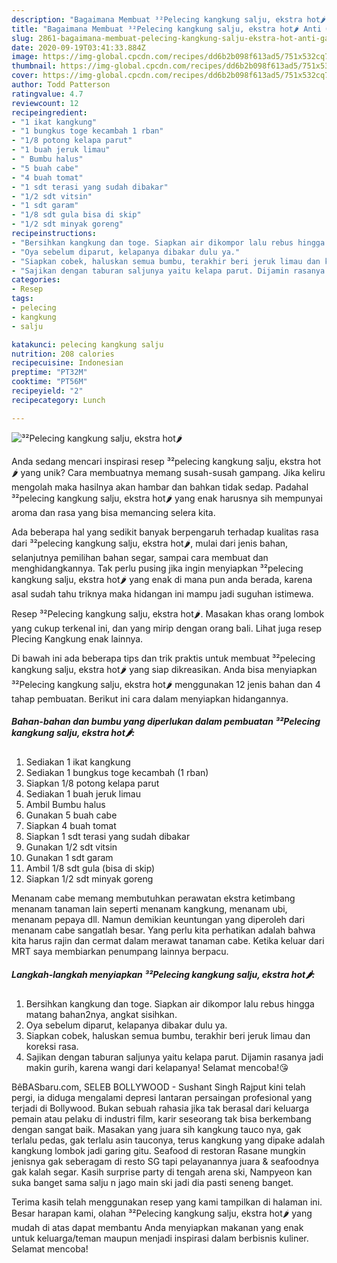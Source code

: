 ```yaml
---
description: "Bagaimana Membuat ³²Pelecing kangkung salju, ekstra hot🌶 Anti Gagal"
title: "Bagaimana Membuat ³²Pelecing kangkung salju, ekstra hot🌶 Anti Gagal"
slug: 2861-bagaimana-membuat-pelecing-kangkung-salju-ekstra-hot-anti-gagal
date: 2020-09-19T03:41:33.884Z
image: https://img-global.cpcdn.com/recipes/dd6b2b098f613ad5/751x532cq70/pelecing-kangkung-salju-ekstra-hot🌶-foto-resep-utama.jpg
thumbnail: https://img-global.cpcdn.com/recipes/dd6b2b098f613ad5/751x532cq70/pelecing-kangkung-salju-ekstra-hot🌶-foto-resep-utama.jpg
cover: https://img-global.cpcdn.com/recipes/dd6b2b098f613ad5/751x532cq70/pelecing-kangkung-salju-ekstra-hot🌶-foto-resep-utama.jpg
author: Todd Patterson
ratingvalue: 4.7
reviewcount: 12
recipeingredient:
- "1 ikat kangkung"
- "1 bungkus toge kecambah 1 rban"
- "1/8 potong kelapa parut"
- "1 buah jeruk limau"
- " Bumbu halus"
- "5 buah cabe"
- "4 buah tomat"
- "1 sdt terasi yang sudah dibakar"
- "1/2 sdt vitsin"
- "1 sdt garam"
- "1/8 sdt gula bisa di skip"
- "1/2 sdt minyak goreng"
recipeinstructions:
- "Bersihkan kangkung dan toge. Siapkan air dikompor lalu rebus hingga matang bahan2nya, angkat sisihkan."
- "Oya sebelum diparut, kelapanya dibakar dulu ya."
- "Siapkan cobek, haluskan semua bumbu, terakhir beri jeruk limau dan koreksi rasa."
- "Sajikan dengan taburan saljunya yaitu kelapa parut. Dijamin rasanya jadi makin gurih, karena wangi dari kelapanya! Selamat mencoba!😘"
categories:
- Resep
tags:
- pelecing
- kangkung
- salju

katakunci: pelecing kangkung salju 
nutrition: 208 calories
recipecuisine: Indonesian
preptime: "PT32M"
cooktime: "PT56M"
recipeyield: "2"
recipecategory: Lunch

---
```



![³²Pelecing kangkung salju, ekstra hot🌶](https://img-global.cpcdn.com/recipes/dd6b2b098f613ad5/751x532cq70/pelecing-kangkung-salju-ekstra-hot🌶-foto-resep-utama.jpg)

Anda sedang mencari inspirasi resep ³²pelecing kangkung salju, ekstra hot🌶 yang unik? Cara membuatnya memang susah-susah gampang. Jika keliru mengolah maka hasilnya akan hambar dan bahkan tidak sedap. Padahal ³²pelecing kangkung salju, ekstra hot🌶 yang enak harusnya sih mempunyai aroma dan rasa yang bisa memancing selera kita.

Ada beberapa hal yang sedikit banyak berpengaruh terhadap kualitas rasa dari ³²pelecing kangkung salju, ekstra hot🌶, mulai dari jenis bahan, selanjutnya pemilihan bahan segar, sampai cara membuat dan menghidangkannya. Tak perlu pusing jika ingin menyiapkan ³²pelecing kangkung salju, ekstra hot🌶 yang enak di mana pun anda berada, karena asal sudah tahu triknya maka hidangan ini mampu jadi suguhan istimewa.

Resep ³²Pelecing kangkung salju, ekstra hot🌶. Masakan khas orang lombok yang cukup terkenal ini, dan yang mirip dengan orang bali. Lihat juga resep Plecing Kangkung enak lainnya.


Di bawah ini ada beberapa tips dan trik praktis untuk membuat ³²pelecing kangkung salju, ekstra hot🌶 yang siap dikreasikan. Anda bisa menyiapkan ³²Pelecing kangkung salju, ekstra hot🌶 menggunakan 12 jenis bahan dan 4 tahap pembuatan. Berikut ini cara dalam menyiapkan hidangannya.

<!--inarticleads1-->

##### Bahan-bahan dan bumbu yang diperlukan dalam pembuatan ³²Pelecing kangkung salju, ekstra hot🌶:

1. Sediakan 1 ikat kangkung
1. Sediakan 1 bungkus toge kecambah (1 rban)
1. Siapkan 1/8 potong kelapa parut
1. Sediakan 1 buah jeruk limau
1. Ambil  Bumbu halus
1. Gunakan 5 buah cabe
1. Siapkan 4 buah tomat
1. Siapkan 1 sdt terasi yang sudah dibakar
1. Gunakan 1/2 sdt vitsin
1. Gunakan 1 sdt garam
1. Ambil 1/8 sdt gula (bisa di skip)
1. Siapkan 1/2 sdt minyak goreng


Menanam cabe memang membutuhkan perawatan ekstra ketimbang menanam tanaman lain seperti menanam kangkung, menanam ubi, menanam pepaya dll. Namun demikian keuntungan yang diperoleh dari menanam cabe sangatlah besar. Yang perlu kita perhatikan adalah bahwa kita harus rajin dan cermat dalam merawat tanaman cabe. Ketika keluar dari MRT saya membiarkan penumpang lainnya berpacu. 

<!--inarticleads2-->

##### Langkah-langkah menyiapkan ³²Pelecing kangkung salju, ekstra hot🌶:

1. Bersihkan kangkung dan toge. Siapkan air dikompor lalu rebus hingga matang bahan2nya, angkat sisihkan.
1. Oya sebelum diparut, kelapanya dibakar dulu ya.
1. Siapkan cobek, haluskan semua bumbu, terakhir beri jeruk limau dan koreksi rasa.
1. Sajikan dengan taburan saljunya yaitu kelapa parut. Dijamin rasanya jadi makin gurih, karena wangi dari kelapanya! Selamat mencoba!😘


BêBASbaru.com, SELEB BOLLYWOOD - Sushant Singh Rajput kini telah pergi, ia diduga mengalami depresi lantaran persaingan profesional yang terjadi di Bollywood. Bukan sebuah rahasia jika tak berasal dari keluarga pemain atau pelaku di industri film, karir seseorang tak bisa berkembang dengan sangat baik. Masakan yang juara sih kangkung tauco nya, gak terlalu pedas, gak terlalu asin tauconya, terus kangkung yang dipake adalah kangkung lombok jadi garing gitu. Seafood di restoran Rasane mungkin jenisnya gak seberagam di resto SG tapi pelayanannya juara &amp; seafoodnya gak kalah segar. Kasih surprise party di tengah arena ski, Nampyeon kan suka banget sama salju n jago main ski jadi dia pasti seneng banget. 

Terima kasih telah menggunakan resep yang kami tampilkan di halaman ini. Besar harapan kami, olahan ³²Pelecing kangkung salju, ekstra hot🌶 yang mudah di atas dapat membantu Anda menyiapkan makanan yang enak untuk keluarga/teman maupun menjadi inspirasi dalam berbisnis kuliner. Selamat mencoba!

